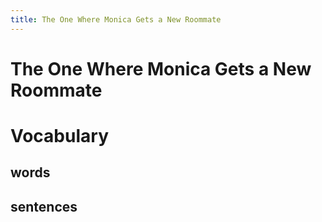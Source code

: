```yaml
---
title: The One Where Monica Gets a New Roommate
---
```






# The One Where Monica Gets a New Roommate



# Vocabulary



## words



## sentences